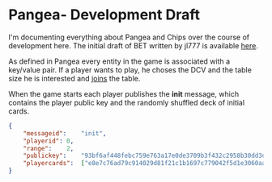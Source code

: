 # Pangea- Development Draft

I'm documenting everything about Pangea and Chips over the course of development here. The initial draft of BET written by jl777 is available  [here](./BET_Initial_Draft.md).


As defined in Pangea every entity in the game is associated with a key/value pair. If a player wants to play, he choses the DCV and the table size he is interested and [joins](./player_join.md) the table.



When the game starts each player publishes the **init** message, which contains the player public key and the randomly shuffled deck of initial cards.

```json
{
	"messageid":	"init",
	"playerid":	0,
	"range":	2,
	"publickey":	"93bf6af448febc759e763a17e0de3709b3f432c2958b30dd3db05928a316a55a",
	"playercards":	["e8e7c76ad79c914029d81f21c1b1697c779042f5d1e3060aa28a853e8f15d73f", "42726671348e7ad3c322a9f81dbe5ee369b3af3f3c70e0beb6482dae9825261d"]
} 


